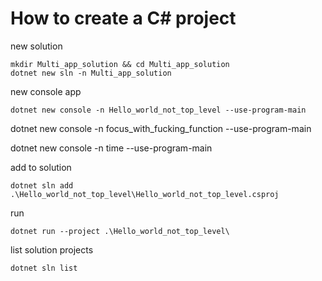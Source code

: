 # How to create a C# project

new solution

```
mkdir Multi_app_solution && cd Multi_app_solution
dotnet new sln -n Multi_app_solution
```
new console app
```
dotnet new console -n Hello_world_not_top_level --use-program-main
```

dotnet new console -n focus_with_fucking_function --use-program-main

dotnet new console -n time --use-program-main

add to solution

```
dotnet sln add .\Hello_world_not_top_level\Hello_world_not_top_level.csproj
```

run

```
dotnet run --project .\Hello_world_not_top_level\
```

list solution projects

```
dotnet sln list
```
